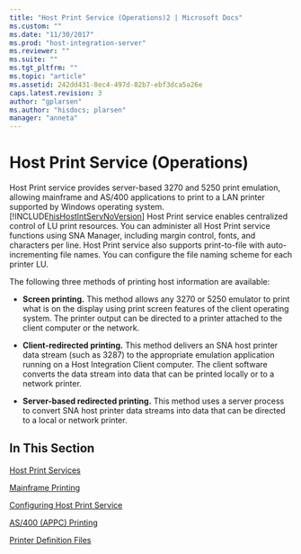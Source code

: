 ```yaml
---
title: "Host Print Service (Operations)2 | Microsoft Docs"
ms.custom: ""
ms.date: "11/30/2017"
ms.prod: "host-integration-server"
ms.reviewer: ""
ms.suite: ""
ms.tgt_pltfrm: ""
ms.topic: "article"
ms.assetid: 242dd431-8ec4-497d-82b7-ebf3dca5a26e
caps.latest.revision: 3
author: "gplarsen"
ms.author: "hisdocs; plarsen"
manager: "anneta"
---
```

# Host Print Service (Operations)
Host Print service provides server-based 3270 and 5250 print emulation, allowing mainframe and AS/400 applications to print to a LAN printer supported by Windows operating system. [!INCLUDE[hisHostIntServNoVersion](../includes/hishostintservnoversion-md.md)] Host Print service enables centralized control of LU print resources. You can administer all Host Print service functions using SNA Manager, including margin control, fonts, and characters per line. Host Print service also supports print-to-file with auto-incrementing file names. You can configure the file naming scheme for each printer LU.  
  
 The following three methods of printing host information are available:  
  
-   **Screen printing.** This method allows any 3270 or 5250 emulator to print what is on the display using print screen features of the client operating system. The printer output can be directed to a printer attached to the client computer or the network.  
  
-   **Client-redirected printing.** This method delivers an SNA host printer data stream (such as 3287) to the appropriate emulation application running on a Host Integration Client computer. The client software converts the data stream into data that can be printed locally or to a network printer.  
  
-   **Server-based redirected printing.** This method uses a server process to convert SNA host printer data streams into data that can be directed to a local or network printer.  
  
## In This Section  
 [Host Print Services](../core/host-print-services1.md)  
  
 [Mainframe Printing](../core/mainframe-printing1.md)  
  
 [Configuring Host Print Service](../core/configuring-host-print-service2.md)  
  
 [AS/400 (APPC) Printing](../core/as-400-appc-printing1.md)  
  
 [Printer Definition Files](../core/printer-definition-files2.md)